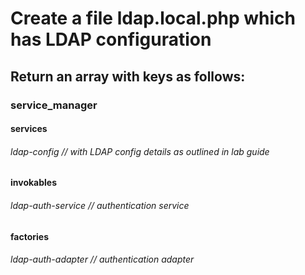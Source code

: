 # Create a file ldap.local.php which has LDAP configuration

## Return an array with keys as follows:
### service_manager
#### services
###### ldap-config // with LDAP config details as outlined in lab guide
#### invokables
###### ldap-auth-service // authentication service
#### factories
###### ldap-auth-adapter // authentication adapter


